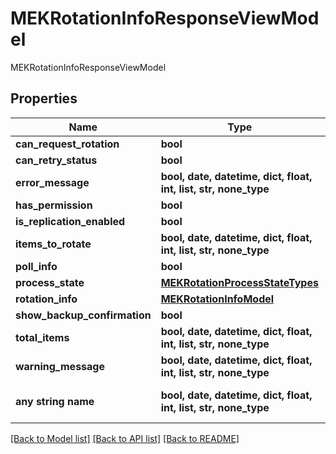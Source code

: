 # MEKRotationInfoResponseViewModel

MEKRotationInfoResponseViewModel

## Properties
Name | Type | Description | Notes
------------ | ------------- | ------------- | -------------
**can_request_rotation** | **bool** | CanRequestRotation | [optional] 
**can_retry_status** | **bool** | CanRetryStatus | [optional] 
**error_message** | **bool, date, datetime, dict, float, int, list, str, none_type** | ErrorMessage | [optional] 
**has_permission** | **bool** | HasPermission | [optional] 
**is_replication_enabled** | **bool** | IsReplicationEnabled | [optional] 
**items_to_rotate** | **bool, date, datetime, dict, float, int, list, str, none_type** | ItemsToRotate | [optional] 
**poll_info** | **bool** | PollInfo | [optional] 
**process_state** | [**MEKRotationProcessStateTypes**](MEKRotationProcessStateTypes.md) |  | [optional] 
**rotation_info** | [**MEKRotationInfoModel**](MEKRotationInfoModel.md) |  | [optional] 
**show_backup_confirmation** | **bool** | ShowBackupConfirmation | [optional] 
**total_items** | **bool, date, datetime, dict, float, int, list, str, none_type** | TotalItems | [optional] 
**warning_message** | **bool, date, datetime, dict, float, int, list, str, none_type** | WarningMessage | [optional] 
**any string name** | **bool, date, datetime, dict, float, int, list, str, none_type** | any string name can be used but the value must be the correct type | [optional]

[[Back to Model list]](../README.md#documentation-for-models) [[Back to API list]](../README.md#documentation-for-api-endpoints) [[Back to README]](../README.md)


